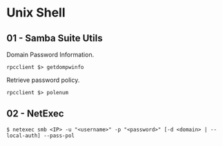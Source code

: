 # Unix Shell

## 01 - Samba Suite Utils

Domain Password Information.

```
rpcclient $> getdompwinfo
```

Retrieve password policy.

```
rpcclient $> polenum
```

## 02 - NetExec

```
$ netexec smb <IP> -u "<username>" -p "<password>" [-d <domain> | --local-auth] --pass-pol
```